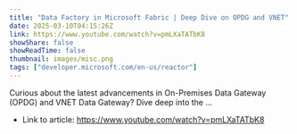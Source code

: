 ```yaml
---
title: "Data Factory in Microsoft Fabric | Deep Dive on OPDG and VNET"
date: 2025-03-10T04:15:26Z
link: https://www.youtube.com/watch?v=pmLXaTATbK8
showShare: false
showReadTime: false
thumbnail: images/misc.png
tags: ["developer.microsoft.com/en-us/reactor"]
---
```

Curious about the latest advancements in On-Premises Data Gateway (OPDG) and VNET Data Gateway? Dive deep into the ...

- Link to article: https://www.youtube.com/watch?v=pmLXaTATbK8